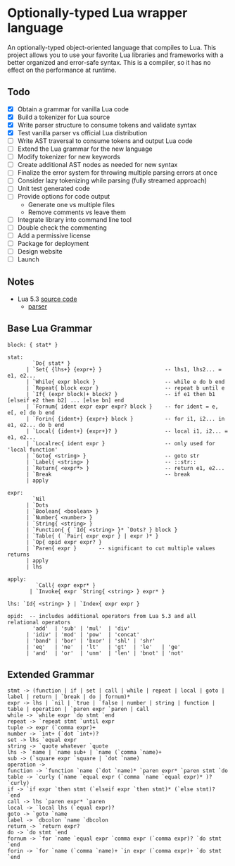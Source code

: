 # Optionally-typed Lua wrapper language
An optionally-typed object-oriented language that compiles to Lua. This project allows you to use your favorite Lua libraries and frameworks with a better organized and error-safe syntax. This is a compiler, so it has no effect on the performance at runtime.

## Todo
- [x] Obtain a grammar for vanilla Lua code
- [x] Build a tokenizer for Lua source
- [x] Write parser structure to consume tokens and validate syntax
- [x] Test vanilla parser vs official Lua distribution
- [ ] Write AST traversal to consume tokens and output Lua code
- [ ] Extend the Lua grammar for the new language
- [ ] Modify tokenizer for new keywords
- [ ] Create additional AST nodes as needed for new syntax
- [ ] Finalize the error system for throwing multiple parsing errors at once
- [ ] Consider lazy tokenizing while parsing (fully streamed approach)
- [ ] Unit test generated code
- [ ] Provide options for code output
  - Generate one vs multiple files
  - Remove comments vs leave them
- [ ] Integrate library into command line tool
- [ ] Double check the commenting
- [ ] Add a permissive license
- [ ] Package for deployment
- [ ] Design website
- [ ] Launch

## Notes
- Lua 5.3 [source code](https://www.lua.org/source/5.3/)
  - [parser](https://www.lua.org/source/5.3/lparser.c.html)

Base Lua Grammar
----------

	block: { stat* }

	stat:
            `Do{ stat* }
          | `Set{ {lhs+} {expr+} }                    -- lhs1, lhs2... = e1, e2...
          | `While{ expr block }                      -- while e do b end
          | `Repeat{ block expr }                     -- repeat b until e
          | `If{ (expr block)+ block? }               -- if e1 then b1 [elseif e2 then b2] ... [else bn] end
          | `Fornum{ ident expr expr expr? block }    -- for ident = e, e[, e] do b end
          | `Forin{ {ident+} {expr+} block }          -- for i1, i2... in e1, e2... do b end
          | `Local{ {ident+} {expr+}? }               -- local i1, i2... = e1, e2...
          | `Localrec{ ident expr }                   -- only used for 'local function'
          | `Goto{ <string> }                         -- goto str
          | `Label{ <string> }                        -- ::str::
          | `Return{ <expr*> }                        -- return e1, e2...
          | `Break                                    -- break
          | apply

	expr:
            `Nil
          | `Dots
          | `Boolean{ <boolean> }
          | `Number{ <number> }
          | `String{ <string> }
          | `Function{ { `Id{ <string> }* `Dots? } block }
          | `Table{ ( `Pair{ expr expr } | expr )* }
          | `Op{ opid expr expr? }
          | `Paren{ expr }       -- significant to cut multiple values returns
          | apply
          | lhs

	apply:
             `Call{ expr expr* }
           | `Invoke{ expr `String{ <string> } expr* }

	lhs: `Id{ <string> } | `Index{ expr expr }

	opid:  -- includes additional operators from Lua 5.3 and all relational operators
            'add'  | 'sub' | 'mul'  | 'div'
          | 'idiv' | 'mod' | 'pow'  | 'concat'
          | 'band' | 'bor' | 'bxor' | 'shl' | 'shr'
          | 'eq'   | 'ne'  | 'lt'   | 'gt'  | 'le'   | 'ge'
          | 'and'  | 'or'  | 'unm'  | 'len' | 'bnot' | 'not'

Extended Grammar
----------
    stmt -> (function | if | set | call | while | repeat | local | goto | label | return | `break | do | fornum)*
    expr -> lhs | `nil | `true | `false | number | string | function | table | operation | `paren expr `paren | call
    while -> `while expr `do stmt `end
    repeat -> `repeat stmt `until expr
    tuple -> expr (`comma expr)+
    number -> `int+ (`dot `int+)?
    set -> lhs `equal expr
    string -> `quote whatever `quote
    lhs -> `name | `name sub+ | `name (`comma `name)+
    sub -> (`square expr `square | `dot `name)
    operation ->
    function -> `function `name (`dot `name)* `paren expr* `paren stmt `do
    table -> `curly (`name `equal expr (`comma `name `equal expr)* )? `curly)
    if -> `if expr `then stmt (`elseif expr `then stmt)* (`else stmt)? `end
    call -> lhs `paren expr* `paren
    local -> `local lhs (`equal expr)?
    goto -> `goto `name
    label -> `dbcolon `name `dbcolon
    return -> `return expr?
    do -> `do stmt `end
    fornum -> `for `name `equal expr `comma expr (`comma expr)? `do stmt `end
    forin -> `for `name (`comma `name)+ `in expr (`comma expr)+ `do stmt `end
